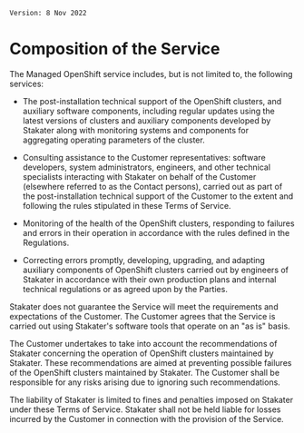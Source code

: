 `Version: 8 Nov 2022`

# Composition of the Service

The Managed OpenShift service includes, but is not limited to, the following services:

* The post-installation technical support of the OpenShift clusters, and auxiliary software components, including regular updates using the latest versions of clusters and auxiliary components developed by Stakater along with monitoring systems and components for aggregating operating parameters of the cluster.

* Consulting assistance to the Customer representatives: software developers, system administrators, engineers, and other technical specialists interacting with Stakater on behalf of the Customer (elsewhere referred to as the Contact persons), carried out as part of the post-installation technical support of the Customer to the extent and following the rules stipulated in these Terms of Service.

* Monitoring of the health of the OpenShift clusters, responding to failures and errors in their operation in accordance with the rules defined in the Regulations.

* Correcting errors promptly, developing, upgrading, and adapting auxiliary components of
OpenShift clusters carried out by engineers of Stakater in accordance with their own
production plans and internal technical regulations or as agreed upon by the Parties.

Stakater does not guarantee the Service will meet the requirements and expectations of the Customer. The Customer agrees that the Service is carried out using Stakater's software tools that operate on an "as is" basis.

The Customer undertakes to take into account the recommendations of Stakater concerning the operation of OpenShift clusters maintained by Stakater. These recommendations are aimed at preventing possible failures of the OpenShift clusters maintained by Stakater. The Customer shall be responsible for any risks arising due to ignoring such recommendations.

The liability of Stakater is limited to fines and penalties imposed on Stakater under these Terms of Service. Stakater shall not be held liable for losses incurred by the Customer in connection with the provision of the Service.
